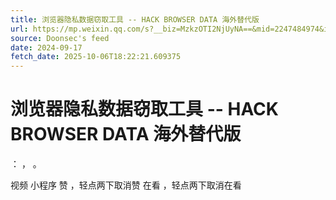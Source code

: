 ```yaml
---
title: 浏览器隐私数据窃取工具 -- HACK BROWSER DATA 海外替代版
url: https://mp.weixin.qq.com/s?__biz=MzkzOTI2NjUyNA==&mid=2247484974&idx=1&sn=d5dcc4d9e794aa230d104590ae976cf1
source: Doonsec's feed
date: 2024-09-17
fetch_date: 2025-10-06T18:22:21.609375
---
```


# 浏览器隐私数据窃取工具 -- HACK BROWSER DATA 海外替代版

：
，
。

视频
小程序
赞
，轻点两下取消赞
在看
，轻点两下取消在看